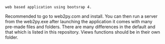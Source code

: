    web based application using bootsrap 4.
Recommended to go to web2py.com and install.
You can then run a server from the web2py.exe 
after launching the application it comes with 
many pre-made files and folders.
    There are many differences in the default
and that which is listed in this repository.
Views functions should be in their own folder.
